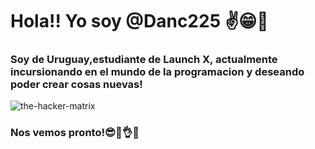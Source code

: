 <h1>Hola!! Yo soy @Danc225 ✌😁👋</h1>

<h3>Soy de Uruguay,estudiante de Launch X,
actualmente incursionando en el mundo de la programacion
y deseando poder crear cosas nuevas!</h3>

![the-hacker-matrix](https://user-images.githubusercontent.com/114269126/203669980-36a76e6f-21a9-43a5-b65a-0f6c62d43974.gif)

<h3>Nos vemos pronto!😎🤞👌🖖</h3>
<!---
Danc225/Danc225 is a ✨ special ✨ repository because its `README.md` (this file) appears on your GitHub profile.
You can click the Preview link to take a look at your changes.
--->
